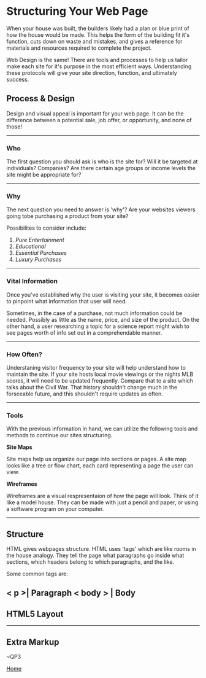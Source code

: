 # Structuring Your Web Page

When your house was built, the builders likely had a plan or blue print of how the house would be made.  This helps the form of the building fit it's function, cuts down on waste and mistakes, and gives a reference for materials and resources required to complete the project.  

Web Design is the same!  There are tools and processes to help us tailor make each site for it's purpose in the most efficient ways.  Understanding these protocols will give your site direction, function, and ultimately success.  

## **Process & Design**

Design and visual appeal is important for your web page.  It can be the difference between a potential sale, job offer, or opportunity, and none of those!

---

### **Who**

The first question you should ask is who is the site for? Will it be targeted at individuals? Companies? Are there certain age groups or income levels the site might be appropriate for?  

---

### **Why**

The next question you need to answer is 'why'?  Are your websites viewers going tobe purchasing a product from your site?  

Possibilites to consider include:

1. *Pure Entertainment*
2. *Educational*
3. *Essential Purchases*
4. *Luxury Purchases*

---

### **Vital Information**

Once you've established why the user is visiting your site, it becomes easier to pinpoint what information that user will need.

Sometimes, in the case of a purchase, not much information could be needed. Possibly as little as the name, price, and size of the product.  On the other hand, a user researching a topic for a science report might wish to see pages worth of info set out in a comprehendable manner. 

--- 

### **How Often?**

Understaning visitor frequency to your site will help understand how to maintain the site.  If your site hosts local movie viewings or the nights MLB scores, it will need to be updated frequently.  Compare that to a site which talks about the Civil War.  That history shouldn't change much in the forseeable future, and this shouldn't require updates as often.    


---

### **Tools**

With the previous information in hand, we can utilize the following tools and methods to continue our sites structuring.

**Site Maps**

Site maps help us organize our page into sections or pages.  A site map looks like a tree or flow chart, each card representing a page the user can view.

**Wireframes**

Wireframes are a visual respresentaion of how the page will look.  Think of it like a model house.  They can be made with just a pencil and paper, or using a software program on your computer.

--- 

## **Structure**

HTML gives webpages structure.  HTML uses 'tags' which are like rooms in the house analogy.  They tell the page what paragraphs go inside what sections, which headers belong to which paragraphs, and the like.  

Some common tags are:

< p >| Paragraph
< body > | Body
---

## HTML5 Layout


---

## Extra Markup

~QP3

[Home](README.md)